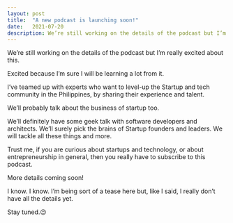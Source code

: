 ```yaml
---
layout: post
title:  "A new podcast is launching soon!"
date:   2021-07-20
description: We’re still working on the details of the podcast but I’m really excited about this.
---
```


We’re still working on the details of the podcast but I’m really excited about this.

Excited because I’m sure I will be learning a lot from it.

I’ve teamed up with experts who want to level-up the Startup and tech community in the Philippines, by sharing their experience and talent.

We’ll probably talk about the business of startup too.

We’ll definitely have some geek talk with software developers and architects.
We’ll surely pick the brains of Startup founders and leaders.
We will tackle all these things and more.

Trust me, if you are curious about startups and technology, or about entrepreneurship in general, then you really have to subscribe to this podcast.

More details coming soon!

I know. I know. I’m being sort of a tease here but, like I said, I really don’t have all the details yet.

Stay tuned.😉